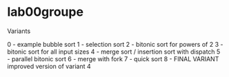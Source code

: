 # lab00groupe

Variants

0 - example bubble sort
1 - selection sort
2 - bitonic sort for powers of 2
3 - bitonic sort for all input sizes
4 - merge sort / insertion sort with dispatch
5 - parallel bitonic sort
6 - merge with fork
7 - quick sort
8 - FINAL VARIANT improved version of variant 4
